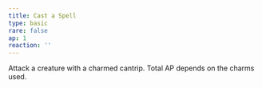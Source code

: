 ```yaml
---
title: Cast a Spell
type: basic
rare: false
ap: 1
reaction: ''
---
```


Attack a creature with a charmed cantrip. Total AP depends on the charms used.
